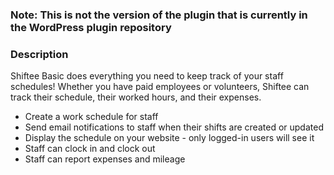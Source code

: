 ### Note: This is not the version of the plugin that is currently in the WordPress plugin repository

### Description

Shiftee Basic does everything you need to keep track of your staff schedules!  Whether you have paid employees or volunteers, Shiftee can track their schedule, their worked hours, and their expenses.

* Create a work schedule for staff
* Send email notifications to staff when their shifts are created or updated
* Display the schedule on your website - only logged-in users will see it
* Staff can clock in and clock out
* Staff can report expenses and mileage
